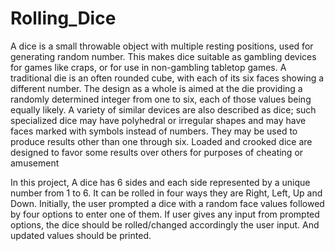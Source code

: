 # Rolling_Dice
A dice is a small throwable object with multiple resting positions, used for generating random
number. This makes dice suitable as gambling devices for games like craps, or for use in
non-gambling tabletop games. A traditional die is an often rounded cube, with each of its six
faces showing a different number. The design as a whole is aimed at the die providing a
randomly determined integer from one to six, each of those values being equally likely. A
variety of similar devices are also described as dice; such specialized dice may have
polyhedral or irregular shapes and may have faces marked with symbols instead of numbers.
They may be used to produce results other than one through six. Loaded and crooked dice
are designed to favor some results over others for purposes of cheating or amusement

In this project, 
A dice has 6 sides and each side represented by a unique number from 1 to 6. 
It can be rolled in four ways they are Right, Left, Up and Down. 
Initially, the user prompted a dice with a random face values followed by four options to enter one of them. 
If user gives any input from prompted options, the dice should be rolled/changed accordingly the user input. 
And updated values should be printed.
